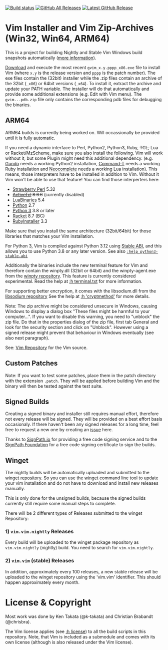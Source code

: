 [![Build status](https://ci.appveyor.com/api/projects/status/0x8kevh62dkdt7mu?svg=true)](https://ci.appveyor.com/project/chrisbra/vim-win32-installer)
[![GitHub All Releases](https://img.shields.io/github/downloads/vim/vim-win32-installer/total)](https://github.com/vim/vim-win32-installer/releases)
[![Latest GitHub Release](https://img.shields.io/github/v/release/vim/vim-win32-installer)](https://github.com/vim/vim-win32-installer/releases/latest)


# Vim Installer and Vim Zip-Archives (Win32, Win64, ARM64)

This is a project for building Nightly and Stable Vim Windows build snapshots
automatically ([more information](https://vim.fandom.com/wiki/Where_to_download_Vim)).

[Download](https://github.com/vim/vim-win32-installer/releases/latest) and execute the
most recent `gvim_x.y.pppp_x86.exe` file to install Vim (where `x.y` is the
release version and `pppp` is the patch number). The exe files contain the
(32bit) installer while the .zip files contain an archive of the 32bit (`_x86`)
or 64bit versions (`_x64`). To install it, extract the archive and update your
PATH variable. The installer will do that automatically and provide some
additional extensions (e.g. Edit with Vim menu).
The `gvim...pdb.zip` file only contains the corresponding pdb files for debugging the binaries.

## ARM64
ARM64 builds is currently being worked on. Will occassionally be provided until it is fully automatic.

If you need a dynamic interface to Perl, Python2, Python3, Ruby, <del>TCL,</del> Lua or
Racket/MzScheme, make sure you also install the following. Vim will work
without it, but some Plugin might need this additional dependency. (e.g.
[Gundo](https://github.com/sjl/gundo.vim) needs a working Python2 installation,
[Command-T](https://github.com/wincent/command-t) needs a working Ruby
installation and [Neocomplete](https://github.com/Shougo/neocomplete.vim) needs
a working Lua installation). This means, those interpreters have to be
installed in addition to Vim. Without it Vim won't be able to use that feature!
You can find those interperters here:

* [Strawberry Perl](http://strawberryperl.com/) 5.32
* <del>[ActiveTcl](http://www.activestate.com/activetcl/downloads) 8.6.6</del> (currently disabled)
* [LuaBinaries](http://luabinaries.sourceforge.net/download.html) 5.4
* [Python](https://www.python.org/downloads/) 2.7
* [Python 3](https://www.python.org/downloads/) 3.8 or later
* [Racket](https://download.racket-lang.org/) 8.7 (BC)
* [RubyInstaller](http://rubyinstaller.org/downloads/) 3.3

Make sure that you install the same architecture (32bit/64bit) for those
libraries that matches your Vim installation.

For Python 3, Vim is compiled against Python 3.12 using [Stable
ABI](https://docs.python.org/3.12/c-api/stable.html), and this allows you to
use Python 3.8 or any later version. See also
[`:help python3-stable-abi`](https://vimhelp.org/if_pyth.txt.html#python3-stable-abi)

Additionally the binaries include the new terminal feature for Vim and
therefore contain the winpty.dll (32bit or 64bit) and the winpty-agent.exe from
the [winpty repository](https://github.com/rprichard/winpty). This feature is
currently considered experimental. Read the help at [:h
terminal.txt](http://vimhelp.appspot.com/terminal.txt.html) for more
information.

For supporting better encryption, it comes with the libsodium.dll from the
[libsodium repository](https://github.com/jedisct1/libsodium/releases/1.0.19-RELEASE)
See the help at [:h 'cryptmethod'](https://vimhelp.org/options.txt.html#%27cryptmethod%27)
for more details.

Note: The zip archive might be considered unsecure in Windows, causing Windows
to display a dialog box "These files might be harmful to your computer...". If
you want to disable this warning, you need to "unblock" the zip file. Do that
in the properties dialog of the zip file, first tab General and look for the
security section and click on "Unblock". However using a signed release might
prevent that behaviour in Windows eventually (see also next paragraph).

See: [Vim Repository](https://github.com/vim/vim) for the Vim source.

## Custom Patches
Note: If you want to test some patches, place them in the patch directory with
the extension `.patch`. They will be applied before building Vim and the binary
will then be tested against the test suite.

## Signed Builds
Creating a signed binary and installer still requires manual effort, therefore
not every release will be signed. They will be provided on a best effort basis
occasionaly. If there haven't been any signed
releases for a long time, feel free to request a new one by creating an
[issue](https://github.com/vim/vim-win32-installer/issues) here.

Thanks to
[SignPath.io](https://signpath.io?utm_source=foundation&utm_medium=github&utm_campaign=vim)
for providing a free code signing service and to the [SignPath
Foundation](https://signpath.org?utm_source=foundation&utm_medium=github&utm_campaign=vim)
for a free code signing certificate to sign the builds.

## Winget 
The nightly builds will be automatically uploaded and submitted to the [winget
repository](https://github.com/microsoft/winget-pkgs/). So you can use the
[winget](https://docs.microsoft.com/en-us/windows/package-manager/winget/)
command line tool to update your vim installation and do not have to download
and install new releases manually.

This is only done for the unsigned builds, because the signed builds currently
still require some manual steps to complete.

There will be 2 different types of Releases submitted to the winget Repository:

### 1) `vim.vim.nightly` Releases
Every build will be uploaded to the winget package repository as
`vim.vim.nightly` (nightly) build. You need to search for `vim.vim.nightly`.

### 2) `vim.vim` (stable) Releases
In addition, approximately every 100 releases, a new stable release will be
uploaded to the winget repository using the 'vim.vim' identifier. This should
happen approximately every month.


# License & Copyright

Most work was done by Ken Takata (@k-takata) and Christian Brabandt (@chrisbra).

The Vim license applies (see [:h
license](http://vimhelp.appspot.com/uganda.txt.html#license)) to all the build
scripts in this repository. Note, that Vim is included as a submodule and comes
with its own license (although is also released under the Vim license).
